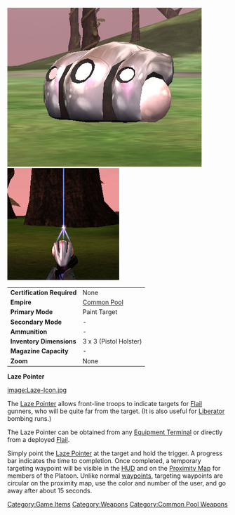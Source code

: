 ![](images/Laze_Pointer.jpg "fig:Laze_Pointer.jpg")
![](images/Laze_powered.jpg "fig:Laze_powered.jpg")

|                            |                               |
| -------------------------- | ----------------------------- |
| **Certification Required** | None                          |
| **Empire**                 | [Common Pool](Common_Pool.md) |
| **Primary Mode**           | Paint Target                  |
| **Secondary Mode**         | \-                            |
| **Ammunition**             | \-                            |
| **Inventory Dimensions**   | 3 x 3 (Pistol Holster)        |
| **Magazine Capacity**      | \-                            |
| **Zoom**                   | None                          |

**Laze Pointer**

[image:Laze-Icon.jpg](image:Laze-Icon.md.jpg)

The [Laze Pointer](Laze_Pointer.md) allows front-line troops to
indicate targets for [Flail](Flail.md) gunners, who will be
quite far from the target. (It is also useful for
[Liberator](Liberator.md) bombing runs.)

The Laze Pointer can be obtained from any [Equipment
Terminal](Equipment_Terminal.md) or directly from a deployed
[Flail](Flail.md).

Simply point the [Laze Pointer](Laze_Pointer.md) at the target
and hold the trigger. A progress bar indicates the time to completion.
Once completed, a temporary targeting waypoint will be visible in the
[HUD](Heads-up_Display.md) and on the [Proximity
Map](Proximity_Map.md) for members of the Platoon. Unlike normal
[waypoints](waypoint.md), targeting waypoints are circular on
the proximity map, use the color and number of the user, and go away
after about 15 seconds.

[Category:Game Items](Category:Game_Items.md)
[Category:Weapons](Category:Weapons.md) [Category:Common Pool
Weapons](Category:Common_Pool_Weapons.md)
